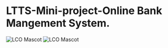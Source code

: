 # LTTS-Mini-project-Online Bank Mangement System.
![LCO Mascot](https://www.code-inspector.com/project/25132/score/svg)
![LCO Mascot](https://www.code-inspector.com/project/25132/status/svg)
